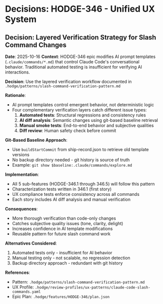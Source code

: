 # Decisions: HODGE-346 - Unified UX System

## Decision: Layered Verification Strategy for Slash Command Changes

**Date**: 2025-10-16
**Context**: HODGE-346 epic modifies AI prompt templates (`.claude/commands/*.md`) that control Claude Code's conversational behavior. Traditional automated testing is insufficient for verifying AI interactions.

**Decision**: Use the layered verification workflow documented in `.hodge/patterns/slash-command-verification-pattern.md`

**Rationale**:
- AI prompt templates control emergent behavior, not deterministic logic
- Four complementary verification layers catch different issue types:
  1. **Automated tests**: Structural regressions and consistency rules
  2. **AI diff analysis**: Semantic changes using git-based baseline retrieval
  3. **Manual smoke tests**: End-to-end behavior and subjective qualities
  4. **Diff review**: Human safety check before commit

**Git-Based Baseline Approach**:
- Use `buildStartCommit` from ship-record.json to retrieve old template versions
- No backup directory needed - git history is source of truth
- Example: `git show $baseline:.claude/commands/explore.md`

**Implementation**:
- All 5 sub-features (HODGE-346.1 through 346.5) will follow this pattern
- Characterization tests written in 346.1 (first story)
- UX compliance tests enforce consistency across all commands
- Each story includes AI diff analysis and manual verification

**Consequences**:
- More thorough verification than code-only changes
- Catches subjective quality issues (tone, clarity, delight)
- Increases confidence in AI template modifications
- Reusable pattern for future slash command work

**Alternatives Considered**:
1. Automated tests only - insufficient for AI behavior
2. Manual testing only - not scalable, no regression detection
3. Backup directory approach - redundant with git history

**References**:
- Pattern: `.hodge/patterns/slash-command-verification-pattern.md`
- UX Profile: `.hodge/review-profiles/ux-patterns/claude-code-slash-commands.yaml`
- Epic Plan: `.hodge/features/HODGE-346/plan.json`
